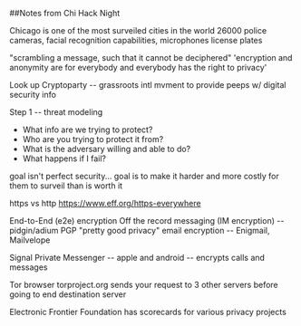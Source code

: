 ##Notes from Chi Hack Night

Chicago is one of the most surveiled cities in the world
26000 police cameras, facial recognition capabilities, microphones
license plates

"scrambling a message, such that it cannot be deciphered"
'encryption and anonymity are for everybody and everybody has the right to privacy'

Look up Cryptoparty -- grassroots intl mvment to provide peeps w/ digital security info

Step 1 -- threat modeling
* What info are we trying to protect?
* Who are you trying to protect it from?
* What is the adversary willing and able to do?
* What happens if I fail?

goal isn't perfect security... goal is to make it harder and more costly for them to surveil than is worth it

https vs http
https://www.eff.org/https-everywhere

End-to-End (e2e) encryption
Off the record messaging (IM encryption) -- pidgin/adium
PGP "pretty good privacy" email encryption -- Enigmail, Mailvelope

Signal Private Messenger
-- apple and android -- encrypts calls and messages

Tor browser
torproject.org
sends your request to 3 other servers before going to end destination server

Electronic Frontier Foundation has scorecards for various privacy projects